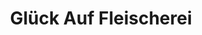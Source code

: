 ---
title: "Glück Auf Fleischerei"
url: /zwickau/glueck-auf-fleischerei-muldestrasse/
shop: Metzgerei
---